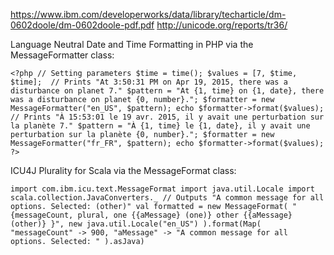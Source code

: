 https://www.ibm.com/developerworks/data/library/techarticle/dm-0602doole/dm-0602doole-pdf.pdf
http://unicode.org/reports/tr36/


Language Neutral Date and Time Formatting in PHP via the MessageFormatter class:

`<?php // Setting parameters $time = time(); $values = [7, $time, $time]; 
// Prints "At 3:50:31 PM on Apr 19, 2015, there was a disturbance on planet 7." $pattern = "At {1, time} on {1, date}, there was a disturbance on planet {0, number}."; $formatter = new MessageFormatter("en_US", $pattern); echo $formatter->format($values); // Prints "À 15:53:01 le 19 avr. 2015, il y avait une perturbation sur la planète 7." $pattern = "À {1, time} le {1, date}, il y avait une perturbation sur la planète {0, number}."; $formatter = new MessageFormatter("fr_FR", $pattern); echo $formatter->format($values); ?>`

ICU4J Plurality for Scala via the MessageFormat class:

`import com.ibm.icu.text.MessageFormat import java.util.Locale import scala.collection.JavaConverters._ // Outputs "A common message for all options. Selected: (other)" val formatted = new MessageFormat( "{messageCount, plural, one {{aMessage} (one)} other {{aMessage} (other)} }", new java.util.Locale("en_US") ).format(Map( "messageCount" -> 900, "aMessage" -> "A common message for all options. Selected: " ).asJava)`